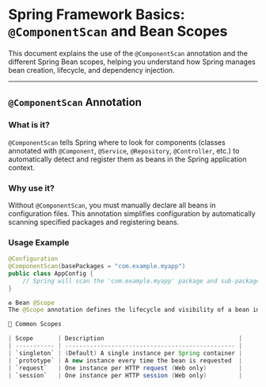 # Spring Framework Basics: `@ComponentScan` and Bean Scopes

This document explains the use of the `@ComponentScan` annotation and the different Spring Bean scopes, helping you understand how Spring manages bean creation, lifecycle, and dependency injection.

---

## `@ComponentScan` Annotation

### What is it?

`@ComponentScan` tells Spring where to look for components (classes annotated with `@Component`, `@Service`, `@Repository`, `@Controller`, etc.) to automatically detect and register them as beans in the Spring application context.

### Why use it?

Without `@ComponentScan`, you must manually declare all beans in configuration files. This annotation simplifies configuration by automatically scanning specified packages and registering beans.

### Usage Example

```java
@Configuration
@ComponentScan(basePackages = "com.example.myapp")
public class AppConfig {
    // Spring will scan the 'com.example.myapp' package and sub-packages for beans
}

♻️ Bean @Scope
The @Scope annotation defines the lifecycle and visibility of a bean in the Spring container.

🔄 Common Scopes

| Scope       | Description                                      |
| ----------- | ------------------------------------------------ |
| `singleton` | (Default) A single instance per Spring container |
| `prototype` | A new instance every time the bean is requested  |
| `request`   | One instance per HTTP request (Web only)         |
| `session`   | One instance per HTTP session (Web only)         |
